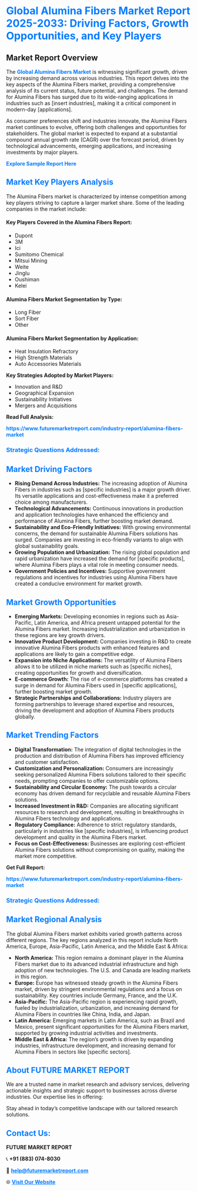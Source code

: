 <h1 style="color: #007BFF;">Global Alumina Fibers Market Report 2025-2033: Driving Factors, Growth Opportunities, and Key Players</h1>

<section id="overview">
<h2>Market Report Overview</h2>
<p>The <a href="https://www.futuremarketreport.com/industry-report/alumina-fibers-market" style="color: #007BFF; text-decoration: none;"><strong>Global Alumina Fibers Market</strong></a> is witnessing significant growth, driven by increasing demand across various industries. This report delves into the key aspects of the Alumina Fibers market, providing a comprehensive analysis of its current status, future potential, and challenges. The demand for Alumina Fibers has surged due to its wide-ranging applications in industries such as [insert industries], making it a critical component in modern-day [applications].</p>
<p>As consumer preferences shift and industries innovate, the Alumina Fibers market continues to evolve, offering both challenges and opportunities for stakeholders. The global market is expected to expand at a substantial compound annual growth rate (CAGR) over the forecast period, driven by technological advancements, emerging applications, and increasing investments by major players.</p>
</section>

<section id="overview">
<p><a href="https://www.futuremarketreport.com/request-sample/reportId=29580" style="color: #007BFF; text-decoration: none;"><strong>Explore Sample Report Here</strong></a></p>
</section>

<section id="key-players">
<h2 style="color: #007BFF;">Market Key Players Analysis</h2>
<p>The Alumina Fibers market is characterized by intense competition among key players striving to capture a larger market share. Some of the leading companies in the market include:</p>
<h4>Key Players Covered in the Alumina Fibers Report:</h4>
<ul><li>Dupont</li><li>3M</li><li>Ici</li><li>Sumitomo Chemical</li><li>Mitsui Mining</li><li>Weite</li><li>Jinglu</li><li>Oushiman</li><li>Kelei</li></ul>
<h4>Alumina Fibers Market Segmentation by Type:</h4>
<ul><li>Long Fiber</li><li>Sort Fiber</li><li>Other</li></ul>

<h4>Alumina Fibers Market Segmentation by Application:</h4>
<ul><li>Heat Insulation Refractory</li><li>High Strength Materials</li><li>Auto Accessories Materials</li></ul>
<p><strong>Key Strategies Adopted by Market Players:</strong></p>
<ul>
<li>Innovation and R&D</li>
<li>Geographical Expansion</li>
<li>Sustainability Initiatives</li>
<li>Mergers and Acquisitions</li>
</ul>
</section>

<section>
<p><strong>Read Full Analysis: </strong></p><a href="https://www.futuremarketreport.com/industry-report/alumina-fibers-market" style="color: #007BFF; text-decoration: none;"><strong>https://www.futuremarketreport.com/industry-report/alumina-fibers-market</strong></a>
<h3 style="color: #007BFF;">Strategic Questions Addressed:</h3>
</section>

<section id="driving-factors">
<h2 style="color: #007BFF;">Market Driving Factors</h2>
<ul>
<li><strong>Rising Demand Across Industries:</strong> The increasing adoption of Alumina Fibers in industries such as [specific industries] is a major growth driver. Its versatile applications and cost-effectiveness make it a preferred choice among manufacturers.</li>
<li><strong>Technological Advancements:</strong> Continuous innovations in production and application technologies have enhanced the efficiency and performance of Alumina Fibers, further boosting market demand.</li>
<li><strong>Sustainability and Eco-Friendly Initiatives:</strong> With growing environmental concerns, the demand for sustainable Alumina Fibers solutions has surged. Companies are investing in eco-friendly variants to align with global sustainability goals.</li>
<li><strong>Growing Population and Urbanization:</strong> The rising global population and rapid urbanization have increased the demand for [specific products], where Alumina Fibers plays a vital role in meeting consumer needs.</li>
<li><strong>Government Policies and Incentives:</strong> Supportive government regulations and incentives for industries using Alumina Fibers have created a conducive environment for market growth.</li>
</ul>
</section>

<section id="growth-opportunities">
<h2 style="color: #007BFF;">Market Growth Opportunities</h2>
<ul>
<li><strong>Emerging Markets:</strong> Developing economies in regions such as Asia-Pacific, Latin America, and Africa present untapped potential for the Alumina Fibers market. Increasing industrialization and urbanization in these regions are key growth drivers.</li>
<li><strong>Innovative Product Development:</strong> Companies investing in R&D to create innovative Alumina Fibers products with enhanced features and applications are likely to gain a competitive edge.</li>
<li><strong>Expansion into Niche Applications:</strong> The versatility of Alumina Fibers allows it to be utilized in niche markets such as [specific niches], creating opportunities for growth and diversification.</li>
<li><strong>E-commerce Growth:</strong> The rise of e-commerce platforms has created a surge in demand for Alumina Fibers used in [specific applications], further boosting market growth.</li>
<li><strong>Strategic Partnerships and Collaborations:</strong> Industry players are forming partnerships to leverage shared expertise and resources, driving the development and adoption of Alumina Fibers products globally.</li>
</ul>
</section>

<section id="trending-factors">
<h2 style="color: #007BFF;">Market Trending Factors</h2>
<ul>
<li><strong>Digital Transformation:</strong> The integration of digital technologies in the production and distribution of Alumina Fibers has improved efficiency and customer satisfaction.</li>
<li><strong>Customization and Personalization:</strong> Consumers are increasingly seeking personalized Alumina Fibers solutions tailored to their specific needs, prompting companies to offer customizable options.</li>
<li><strong>Sustainability and Circular Economy:</strong> The push towards a circular economy has driven demand for recyclable and reusable Alumina Fibers solutions.</li>
<li><strong>Increased Investment in R&D:</strong> Companies are allocating significant resources to research and development, resulting in breakthroughs in Alumina Fibers technology and applications.</li>
<li><strong>Regulatory Compliance:</strong> Adherence to strict regulatory standards, particularly in industries like [specific industries], is influencing product development and quality in the Alumina Fibers market.</li>
<li><strong>Focus on Cost-Effectiveness:</strong> Businesses are exploring cost-efficient Alumina Fibers solutions without compromising on quality, making the market more competitive.</li>
</ul>
</section>

<section>
<p><strong>Get Full Report: </strong></p><a href="https://www.futuremarketreport.com/industry-report/alumina-fibers-market" style="color: #007BFF; text-decoration: none;"><strong>https://www.futuremarketreport.com/industry-report/alumina-fibers-market</strong></a>
<h3 style="color: #007BFF;">Strategic Questions Addressed:</h3>
</section>


<section id="regional-analysis">
<h2 style="color: #007BFF;">Market Regional Analysis</h2>
<p>The global Alumina Fibers market exhibits varied growth patterns across different regions. The key regions analyzed in this report include North America, Europe, Asia-Pacific, Latin America, and the Middle East & Africa:</p>
<ul>
<li><strong>North America:</strong> This region remains a dominant player in the Alumina Fibers market due to its advanced industrial infrastructure and high adoption of new technologies. The U.S. and Canada are leading markets in this region.</li>
<li><strong>Europe:</strong> Europe has witnessed steady growth in the Alumina Fibers market, driven by stringent environmental regulations and a focus on sustainability. Key countries include Germany, France, and the U.K.</li>
<li><strong>Asia-Pacific:</strong> The Asia-Pacific region is experiencing rapid growth, fueled by industrialization, urbanization, and increasing demand for Alumina Fibers in countries like China, India, and Japan.</li>
<li><strong>Latin America:</strong> Emerging markets in Latin America, such as Brazil and Mexico, present significant opportunities for the Alumina Fibers market, supported by growing industrial activities and investments.</li>
<li><strong>Middle East & Africa:</strong> The region’s growth is driven by expanding industries, infrastructure development, and increasing demand for Alumina Fibers in sectors like [specific sectors].</li>
</ul>
</section>

<footer>
<h2 style="color: #007BFF;">About FUTURE MARKET REPORT</h2>
<p>We are a trusted name in market research and advisory services, delivering actionable insights and strategic support to businesses across diverse industries. Our expertise lies in offering:</p>

<p>Stay ahead in today’s competitive landscape with our tailored research solutions.</p>

<h2 style="color: #007BFF;">Contact Us:</h2>
<p><strong>FUTURE MARKET REPORT</strong></p>
<p>📞 <strong>+91 (883) 074-8030</strong></p>
<p>📧 <strong><a href="mailto:help@futuremarketreport.com" style="color: #007BFF;">help@futuremarketreport.com</a></strong></p>
<p>🌐 <strong><a href="https://www.futuremarketreport.com/" style="color: #007BFF;">Visit Our Website</a></strong></p>
</footer>